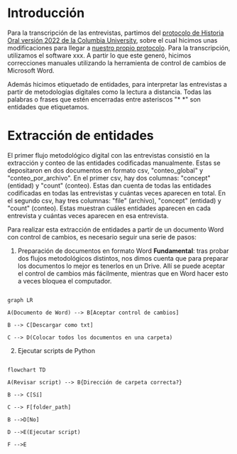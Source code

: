 ﻿
# Introducción

Para la transcripción de las entrevistas, partimos del [protocolo de Historia Oral versión 2022 de la Columbia University](https://static1.squarespace.com/static/575a10ba27d4bd5d7300a207/t/621cf621281bcd63d23a3dde/1646065186028/CCOHR+Transcript+Style+Guide+2022.pdf), sobre el cual hicimos unas modificaciones para llegar a [nuestro propio protocolo](https://github.com/Omphalos99/histo-internet-col/blob/main/_entrevistas/Protocolo_entrevistas.md). Para la transcripción, utilizamos el software xxx. A partir lo que este generó, hicimos correcciones manuales utilizando la herramienta de control de cambios de Microsoft Word.

Además hicimos etiquetado de entidades, para interpretar las entrevistas a partir de metodologías digitales como la lectura a distancia. Todas las palabras o frases que estén encerradas entre asteriscos "* *" son entidades que etiquetamos.

  

# Extracción de entidades

El primer flujo metodológico digital con las entrevistas consistió en la extracción y conteo de las entidades codificadas manualmente. Estas se depositaron en dos documentos en formato csv, "conteo_global" y "conteo_por_archivo". En el primer csv, hay dos columnas: "concept" (entidad) y "count" (conteo). Estas dan cuenta de todas las entidades codificadas en todas las entrevistas y cuántas veces aparecen en total. En el segundo csv, hay tres columnas: "file" (archivo), "concept" (entidad) y "count" (conteo). Estas muestran cuáles entidades aparecen en cada entrevista y cuántas veces aparecen en esa entrevista.

  

Para realizar esta extracción de entidades a partir de un documento Word con control de cambios, es necesario seguir una serie de pasos:



1. Preparación de documentos en formato Word
  **Fundamental**: tras probar dos flujos metodológicos distintos, nos dimos cuenta que para preparar los documentos lo mejor es tenerlos en un Drive. Allí se puede aceptar el control de cambios más fácilmente, mientras que en Word hacer esto a veces bloquea el computador.

```mermaid

graph LR

A(Documento de Word) --> B[Aceptar control de cambios]

B --> C[Descargar como txt]

C --> D(Colocar todos los documentos en una carpeta)

```


2. Ejecutar scripts de Python

```mermaid

flowchart TD

A(Revisar script) --> B{Dirección de carpeta correcta?}

B --> C[Sí]

C --> F[folder_path]

B -->D[No]

D -->E(Ejecutar script)

F -->E

```